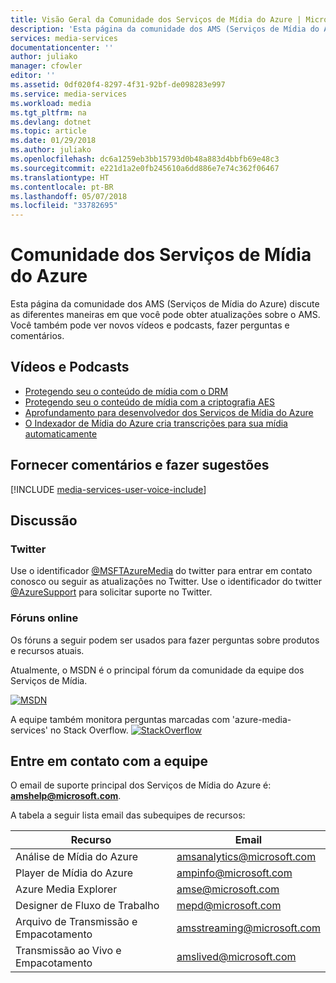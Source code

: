 ```yaml
---
title: Visão Geral da Comunidade dos Serviços de Mídia do Azure | Microsoft Docs
description: 'Esta página da comunidade dos AMS (Serviços de Mídia do Azure) discute as diferentes maneiras em que você pode obter atualizações sobre o AMS, ver novos vídeos e podcasts, fazer perguntas e comentários. '
services: media-services
documentationcenter: ''
author: juliako
manager: cfowler
editor: ''
ms.assetid: 0df020f4-8297-4f31-92bf-de098283e997
ms.service: media-services
ms.workload: media
ms.tgt_pltfrm: na
ms.devlang: dotnet
ms.topic: article
ms.date: 01/29/2018
ms.author: juliako
ms.openlocfilehash: dc6a1259eb3bb15793d0b48a883d4bbfb69e48c3
ms.sourcegitcommit: e221d1a2e0fb245610a6dd886e7e74c362f06467
ms.translationtype: HT
ms.contentlocale: pt-BR
ms.lasthandoff: 05/07/2018
ms.locfileid: "33782695"
---
```

# <a name="azure-media-services-community"></a>Comunidade dos Serviços de Mídia do Azure
Esta página da comunidade dos AMS (Serviços de Mídia do Azure) discute as diferentes maneiras em que você pode obter atualizações sobre o AMS. Você também pode ver novos vídeos e podcasts, fazer perguntas e comentários.   

## <a name="videos-and-podcasts"></a>Vídeos e Podcasts

- [Protegendo seu o conteúdo de mídia com o DRM](https://azure.microsoft.com/documentation/videos/azurefridayprotectingyourmediacontentdrm/) 
- [Protegendo seu o conteúdo de mídia com a criptografia AES](https://azure.microsoft.com/documentation/videos/azure-media-services-protecting-your-media-content-with-aes-encryption/) 
- [Aprofundamento para desenvolvedor dos Serviços de Mídia do Azure](https://azure.microsoft.com/documentation/videos/build-2015-azure-media-services-developer-deep-dive/) 
- [O Indexador de Mídia do Azure cria transcrições para sua mídia automaticamente](https://azure.microsoft.com/documentation/videos/azure-media-indexer-autoatically-creates-transcripts-for-your-media-with-adarsh-solanki/)  


## <a name="provide-feedback-and-make-suggestions"></a>Fornecer comentários e fazer sugestões
[!INCLUDE [media-services-user-voice-include](../../../includes/media-services-user-voice-include.md)]

## <a name="discussion"></a>Discussão
### <a name="twitter"></a>Twitter
Use o identificador [@MSFTAzureMedia](https://twitter.com/MSFTAzureMedia) do twitter para entrar em contato conosco ou seguir as atualizações no Twitter. Use o identificador do twitter [@AzureSupport](https://twitter.com/azuresupport) para solicitar suporte no Twitter.  

### <a name="online-forums"></a>Fóruns online
Os fóruns a seguir podem ser usados para fazer perguntas sobre produtos e recursos atuais.

Atualmente, o MSDN é o principal fórum da comunidade da equipe dos Serviços de Mídia.

[![MSDN](./media/media-services-community/msdn.png)](https://social.msdn.microsoft.com/forums/azure/home?forum=MediaServices) 

A equipe também monitora perguntas marcadas com 'azure-media-services' no Stack Overflow.
[![StackOverflow](./media/media-services-community/stack-overflow.png)](http://stackoverflow.com/questions/tagged/azure-media-services) 

## <a name="contact-the-team"></a>Entre em contato com a equipe
O email de suporte principal dos Serviços de Mídia do Azure é: **amshelp@microsoft.com**.

A tabela a seguir lista email das subequipes de recursos:

| Recurso | Email |
| --- | --- |
| Análise de Mídia do Azure |amsanalytics@microsoft.com |
| Player de Mídia do Azure |ampinfo@microsoft.com |
| Azure Media Explorer |amse@microsoft.com |
| Designer de Fluxo de Trabalho |mepd@microsoft.com |
| Arquivo de Transmissão e Empacotamento |amsstreaming@microsoft.com |
| Transmissão ao Vivo e Empacotamento |amslived@microsoft.com |

